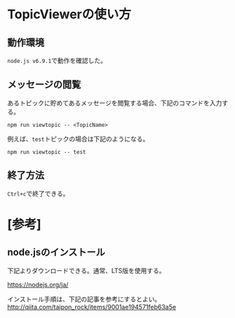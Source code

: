# TopicViewerの使い方

## 動作環境
`node.js v6.9.1`で動作を確認した。


## メッセージの閲覧
あるトピックに貯めてあるメッセージを閲覧する場合、下記のコマンドを入力する。

```
npm run viewtopic -- <TopicName>
```

例えば、`test`トピックの場合は下記のようになる。

```
npm run viewtopic -- test
```

## 終了方法
`Ctrl+c`で終了できる。






# [参考] 
## node.jsのインストール
下記よりダウンロードできる。通常、LTS版を使用する。

https://nodejs.org/ja/


インストール手順は、下記の記事を参考にするとよい。
http://qiita.com/taipon_rock/items/9001ae194571feb63a5e

